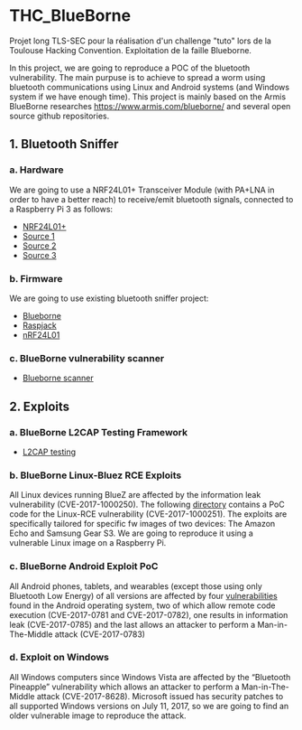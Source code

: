 # THC_BlueBorne
Projet long TLS-SEC pour la réalisation d'un challenge "tuto" lors de la Toulouse Hacking Convention. Exploitation de la faille Blueborne.

In this project, we are going to reproduce a POC of the bluetooth vulnerability. The main purpuse is to achieve to spread a worm using bluetooth communications using Linux and Android systems (and Windows system if we have enough time).
This project is mainly based on the Armis BlueBorne researches https://www.armis.com/blueborne/ and several open source github repositories.

## 1. Bluetooth Sniffer

  ### a. Hardware 
  We are going to use a NRF24L01+ Transceiver Module (with PA+LNA in order to have a better reach) to receive/emit bluetooth signals, connected to a Raspberry Pi 3 as follows:
   - [NRF24L01+ ](https://www.amazon.fr/Kuman-Emetteur-R%C3%A9cepteur-NRF24L01-Antistatique/dp/B06WD17WLS/ref=sr_1_1?ie=UTF8&qid=1517826874&sr=8-1&keywords=nrf24l01+%2B+pa+%2B+lna)
   - [Source 1](https://www.mysensors.org/build/raspberry)
   - [Source 2](https://forum.mysensors.org/topic/2437/step-by-step-procedure-to-connect-the-nrf24l01-to-the-gpio-pins-and-use-the-raspberry-as-a-serial-gateway-mysensors-1-x)
   - [Source 3](https://rlogiacco.wordpress.com/2014/02/26/nrf24-on-raspberry-pi/)

  ### b. Firmware
  We are going to use existing bluetooth sniffer project:
  - [Blueborne](https://github.com/ArmisSecurity/blueborne/tree/master/nRF24_BDADDR_Sniffer)
  - [Raspjack](https://github.com/DigitalSecurity/raspjack)
  - [nRF24L01](https://github.com/yetifrisstlama/nRF24L01-sniffer)
    
  ### c. BlueBorne vulnerability scanner
  - [Blueborne scanner](https://github.com/hook-s3c/blueborne-scanner)
    
## 2. Exploits

  ### a. BlueBorne L2CAP Testing Framework
  - [L2CAP testing](https://github.com/ArmisSecurity/blueborne/tree/master/l2cap_infra)
  
  ### b. BlueBorne Linux-Bluez RCE Exploits
  All Linux devices running BlueZ are affected by the information leak vulnerability (CVE-2017-1000250).
  The following [directory](https://github.com/ArmisSecurity/blueborne/tree/master/linux-bluez) contains a PoC code for the Linux-RCE vulnerability (CVE-2017-1000251). The exploits are specifically tailored for specific fw images of two devices: The Amazon Echo and Samsung Gear S3.
  We are going to reproduce it using a vulnerable Linux image on a Raspberry Pi.
  
  ### c. BlueBorne Android Exploit PoC
  All Android phones, tablets, and wearables (except those using only Bluetooth Low Energy) of all versions are affected by four [vulnerabilities](https://github.com/ArmisSecurity/blueborne/tree/master/android) found in the Android operating system, two of which allow remote code execution (CVE-2017-0781 and CVE-2017-0782), one results in information leak (CVE-2017-0785) and the last allows an attacker to perform a Man-in-The-Middle attack (CVE-2017-0783)
  
  ### d. Exploit on Windows
  All Windows computers since Windows Vista are affected by the “Bluetooth Pineapple” vulnerability which allows an attacker to perform a Man-in-The-Middle attack (CVE-2017-8628).
  Microsoft issued has security patches to all supported Windows versions on July 11, 2017, so we are going to find an older vulnerable image to reproduce the attack.
    
    
